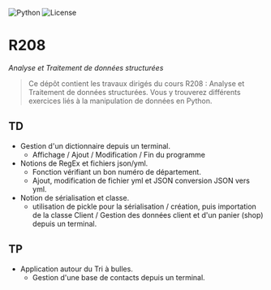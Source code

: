 ![Python](https://img.shields.io/badge/Python-3.12-blue)
![License](https://img.shields.io/badge/License-MIT-lightgrey)
# R208
_Analyse et Traitement de données structurées_

> Ce dépôt contient les travaux dirigés du cours R208 : Analyse et Traitement de données structurées. Vous y trouverez différents exercices liés à la manipulation de données en Python.

## TD
- Gestion d'un dictionnaire depuis un terminal. 
  - Affichage / Ajout / Modification / Fin du programme 
- Notions de RegEx et fichiers json/yml. 
  - Fonction vérifiant un bon numéro de département.
  - Ajout, modification de fichier yml et JSON conversion JSON vers yml.
- Notion de sérialisation et classe.
  - utilisation de pickle pour la sérialisation / création, puis importation de la classe Client / Gestion des données client et d'un panier (shop) depuis un terminal.

## TP
- Application autour du Tri à bulles.
  - Gestion d'une base de contacts depuis un terminal.